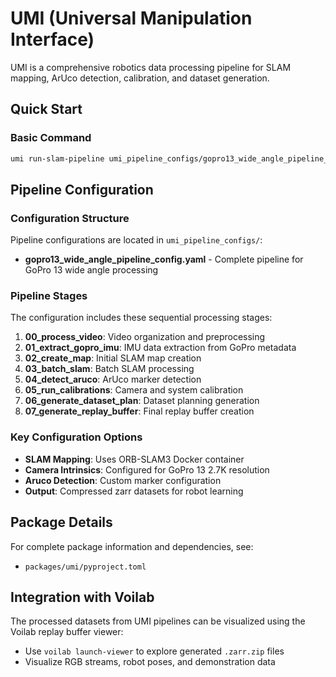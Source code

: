 # UMI (Universal Manipulation Interface)

UMI is a comprehensive robotics data processing pipeline for SLAM mapping, ArUco detection, calibration, and dataset generation.

## Quick Start

### Basic Command
```bash
umi run-slam-pipeline umi_pipeline_configs/gopro13_wide_angle_pipeline_config.yaml
```

## Pipeline Configuration

### Configuration Structure
Pipeline configurations are located in `umi_pipeline_configs/`:

- **gopro13_wide_angle_pipeline_config.yaml** - Complete pipeline for GoPro 13 wide angle processing

### Pipeline Stages
The configuration includes these sequential processing stages:

1. **00_process_video**: Video organization and preprocessing
2. **01_extract_gopro_imu**: IMU data extraction from GoPro metadata
3. **02_create_map**: Initial SLAM map creation
4. **03_batch_slam**: Batch SLAM processing
5. **04_detect_aruco**: ArUco marker detection
6. **05_run_calibrations**: Camera and system calibration
7. **06_generate_dataset_plan**: Dataset planning generation
8. **07_generate_replay_buffer**: Final replay buffer creation

### Key Configuration Options
- **SLAM Mapping**: Uses ORB-SLAM3 Docker container
- **Camera Intrinsics**: Configured for GoPro 13 2.7K resolution
- **Aruco Detection**: Custom marker configuration
- **Output**: Compressed zarr datasets for robot learning

## Package Details

For complete package information and dependencies, see:
- `packages/umi/pyproject.toml`

## Integration with Voilab

The processed datasets from UMI pipelines can be visualized using the Voilab replay buffer viewer:
- Use `voilab launch-viewer` to explore generated `.zarr.zip` files
- Visualize RGB streams, robot poses, and demonstration data